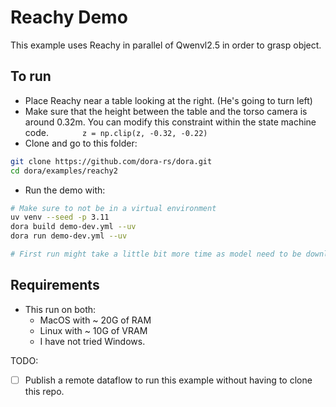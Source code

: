 # Reachy Demo

This example uses Reachy in parallel of Qwenvl2.5 in order to grasp object.

## To run

- Place Reachy near a table looking at the right. (He's going to turn left)
- Make sure that the height between the table and the torso camera is around 0.32m. You can modify this constraint within the state machine code.
  `       z = np.clip(z, -0.32, -0.22)`
- Clone and go to this folder:

```bash
git clone https://github.com/dora-rs/dora.git
cd dora/examples/reachy2
```

- Run the demo with:

```bash
# Make sure to not be in a virtual environment
uv venv --seed -p 3.11
dora build demo-dev.yml --uv
dora run demo-dev.yml --uv

# First run might take a little bit more time as model need to be downloaded
```

## Requirements

- This run on both:
  - MacOS with ~ 20G of RAM
  - Linux with ~ 10G of VRAM
  - I have not tried Windows.

TODO:

- [ ] Publish a remote dataflow to run this example without having to clone this repo.
